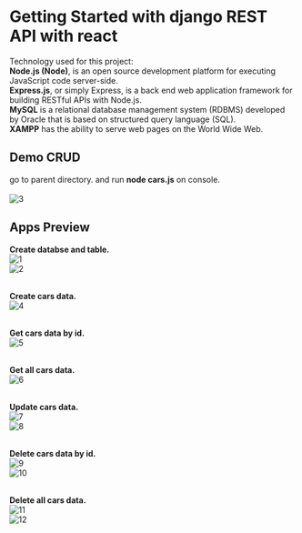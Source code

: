 # Getting Started with django REST API with react
Technology used for this project:<br/>
**Node.js (Node)**, is an open source development platform for executing JavaScript code server-side. 
<br/>
**Express.js**, or simply Express, is a back end web application framework for building RESTful APIs with Node.js.
<br/>
**MySQL** is a relational database management system (RDBMS) developed by Oracle that is based on structured query language (SQL).
<br/>
**XAMPP** has the ability to serve web pages on the World Wide Web.
<br/>

## Demo CRUD

go to parent directory. and run **node cars.js** on console.
<br/>
<br/>
![3](https://user-images.githubusercontent.com/33762836/201003276-71eaa13b-6e73-422c-b22e-e610b0e78395.PNG)

## Apps Preview

**Create databse and table.**
<br/>
![1](https://user-images.githubusercontent.com/33762836/201003271-f1f7a2a6-e1a9-4e92-9a40-f62f7e6ccd32.PNG)
<br/>
![2](https://user-images.githubusercontent.com/33762836/201003274-6c84ce6c-91c9-4132-a58f-4996234c1a4c.PNG)
<br/>
<br/>

**Create cars data.**
<br/>
![4](https://user-images.githubusercontent.com/33762836/201003278-6c5481dc-cd48-45c7-9d3b-f6bd2b27f1bb.PNG)
<br/>
<br/>

**Get cars data by id.**
<br/>
![5](https://user-images.githubusercontent.com/33762836/201003279-210108f9-3647-402f-91ed-1f5684abae22.PNG)
<br/>
<br/>

**Get all cars data.**
<br/>
![6](https://user-images.githubusercontent.com/33762836/201003282-bde34a8e-9801-4f4b-b270-7292d747bb96.PNG)
<br/>
<br/>

**Update cars data.**
<br/>
![7](https://user-images.githubusercontent.com/33762836/201003286-bba420e4-a6ef-4d83-b065-24ea17c05229.PNG)
<br/>
![8](https://user-images.githubusercontent.com/33762836/201003291-048a78c6-a5f5-48f9-839a-95f428282e76.PNG)
<br/>
<br/>

**Delete cars data by id.**
<br/>
![9](https://user-images.githubusercontent.com/33762836/201003292-f08ea3ff-6e6f-4b47-8b34-15336c687576.PNG)
<br/>
![10](https://user-images.githubusercontent.com/33762836/201003294-92c2f3bf-3a95-4f2b-b4ab-bcb4612d93ea.PNG)
<br/>
<br/>

**Delete all cars data.**
<br/>
![11](https://user-images.githubusercontent.com/33762836/201003299-0e490739-0185-4d40-a9ec-e44beb6441c4.PNG)
<br/>
![12](https://user-images.githubusercontent.com/33762836/201003300-f8ce6340-5ef0-465b-95ad-30509a798064.PNG)








